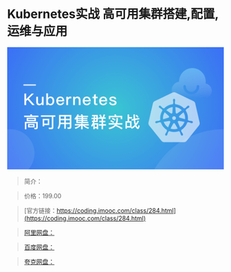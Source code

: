# Kubernetes实战 高可用集群搭建,配置,运维与应用

![img](../../assets/5fce0350097fcb8b05400304.png)

> 简介：

> 价格：199.00

> [官方链接：https://coding.imooc.com/class/284.html](https://coding.imooc.com/class/284.html)

> [阿里网盘：]()

> [百度网盘：]()

> [夸克网盘：]()

